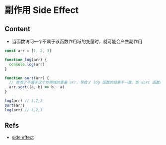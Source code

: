 # 副作用 Side Effect

## Content

- 当函数访问一个不属于该函数作用域的变量时，就可能会产生副作用

```js
const arr = [1, 2, 3]

function log(arr) {
  console.log(arr)
}

function sort(arr) {
  // 修改了不属于这个作用域的变量 arr，导致了 log 函数的结果不一致，即 sort 函数产生了副作用
  arr.sort((a, b) => b - a)
}

log(arr) // 1,2,3
sort(arr)
log(arr) // 3,2,1
```

## Refs

- [side effect](https://www.thisdot.co/blog/understanding-side-effects-in-vuejs)
